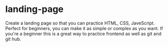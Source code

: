 # landing-page
Create a landing page so that you can practice HTML, CSS, JaveScript. Perfect for beginners, you can make it as simple or complex as you want. If you're a beginner this is a great way to practice frontend as well as git and git hub.
